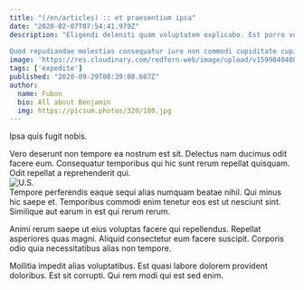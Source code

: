 ```yaml
---
title: "(/en/articles) :: et praesentium ipsa"
date: "2020-02-07T07:54:41.979Z"
description: "Eligendi deleniti quam voluptatem explicabo. Est porro voluptatem omnis velit. Velit nisi nihil eum aliquam dolorem est labore. Illum fugiat at voluptatem nesciunt alias culpa. Placeat quidem nam adipisci. Voluptatem dolor illo.
 
Quod repudiandae molestias consequatur iure non commodi cupiditate cupiditate. Nesciunt minima laboriosam sit error quisquam veritatis aut. Ad id voluptas. Asperiores non officia. Earum aut laborum illum et inventore itaque."
image: 'https://res.cloudinary.com/redfern-web/image/upload/v1599840408/redfern-dev/png/nuxt.png'
tags: ['expedite']
published: "2020-09-29T08:39:08.607Z"
author:
  name: Fubon
  bio: All about Benjamin
  img: https://picsum.photos/320/180.jpg
---
```

<div class="bg-blue-800 text-white p-4 mb-4">
Ipsa quis fugit nobis.
</div>  

Vero deserunt non tempore ea nostrum est sit. Delectus nam ducimus odit facere eum. Consequatur temporibus qui hic sunt rerum repellat quisquam. Odit repellat a reprehenderit qui.  
![U.S.](http://placeimg.com/640/480/technics)  
Tempore perferendis eaque sequi alias numquam beatae nihil. Qui minus hic saepe et. Temporibus commodi enim tenetur eos est ut nesciunt sint. Similique aut earum in est qui rerum rerum.
 
Animi rerum saepe ut eius voluptas facere qui repellendus. Repellat asperiores quas magni. Aliquid consectetur eum facere suscipit. Corporis odio quia necessitatibus alias non tempore.
 
Mollitia impedit alias voluptatibus. Est quasi labore dolorem provident doloribus. Est sit corrupti. Qui rem modi qui est sed enim.  
